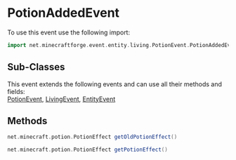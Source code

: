 # PotionAddedEvent

To use this event use the following import:
```groovy
import net.minecraftforge.event.entity.living.PotionEvent.PotionAddedEvent
```

## Sub-Classes
This event extends the following events and can use all their methods and fields: <br>
[PotionEvent](potion_event.md), [LivingEvent](../living_event/living_event.md), [EntityEvent](../entity_event/entity_event.md)

## Methods
```groovy
net.minecraft.potion.PotionEffect getOldPotionEffect()
```

```groovy
net.minecraft.potion.PotionEffect getPotionEffect()
```
